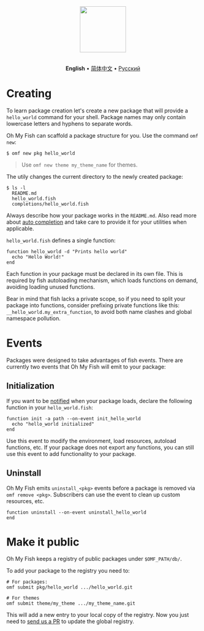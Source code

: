 <div align="center">
  <a href="http://github.com/oh-my-fish/oh-my-fish">
    <img width=120px  src="https://cloud.githubusercontent.com/assets/8317250/8510172/f006f0a4-230f-11e5-98b6-5c2e3c87088f.png">
  </a>
</div>

<br>

<p align="center">
  <b>English</b> &bull;
  <a href="docs/zh-CN/Packages.md">简体中文</a> &bull;
  <a href="docs/ru-RU/Packages.md">Русский</a>
</p>

# Creating

To learn package creation let's create a new package that will provide a `hello_world` command for your shell. Package names may only contain lowercase letters and hyphens to separate words.

Oh My Fish can scaffold a package structure for you. Use the command `omf new`:

```fish
$ omf new pkg hello_world
```

> Use `omf new theme my_theme_name` for themes.

The utily changes the current directory to the newly created package:

```
$ ls -l
  README.md
  hello_world.fish
  completions/hello_world.fish
```

Always describe how your package works in the `README.md`. Also read more about [auto completion](http://fishshell.com/docs/current/commands.html#complete) and take care to provide it for your utilities when applicable.

`hello_world.fish` defines a single function:

```fish
function hello_world -d "Prints hello world"
  echo "Hello World!"
end
```

Each function in your package must be declared in its own file. This is required by fish autoloading mechanism, which loads functions on demand, avoiding loading unused functions.

Bear in mind that fish lacks a private scope, so if you need to split your package into functions, consider prefixing private functions like this: `__hello_world.my_extra_function`, to avoid both name clashes and global namespace pollution.

# Events

Packages were designed to take advantages of fish events. There are currently two events that Oh My Fish will emit to your package:

## Initialization

If you want to be [notified](http://fishshell.com/docs/current/commands.html#emit) when your package loads, declare the following function in your `hello_world.fish`:

```fish
function init -a path --on-event init_hello_world
  echo "hello_world initialized"
end
```

Use this event to modify the environment, load resources, autoload functions, etc. If your package does not export any functions, you can still use this event to add functionality to your package.

## Uninstall

Oh My Fish emits `uninstall_<pkg>` events before a package is removed via `omf remove <pkg>`. Subscribers can use the event to clean up custom resources, etc.

```fish
function uninstall --on-event uninstall_hello_world
end
```


# Make it public

Oh My Fish keeps a registry of public packages under `$OMF_PATH/db/`.

To add your package to the registry you need to:

```fish
# For packages:
omf submit pkg/hello_world .../hello_world.git

# For themes
omf submit theme/my_theme .../my_theme_name.git
```

This will add a new entry to your local copy of the registry. Now you just need to [send us a PR][omf-pulls-link] to update the global registry.


[omf-pulls-link]: https://github.com/oh-my-fish/oh-my-fish/pulls
